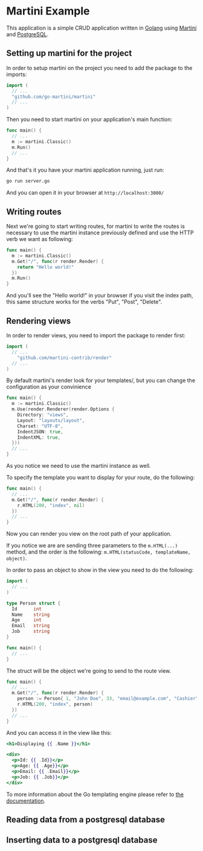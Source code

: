 # Martini Example

This application is a simple CRUD application written in [Golang](http://golang.org/)
using [Martini](http://martini.codegangsta.io/) and [PostgreSQL](http://www.postgresql.org/).


## Setting up martini for the project

In order to setup martini on the project you need to add the package to the imports:

``` go
import (
  // ...
  "github.com/go-martini/martini"
  // ...
)
```

Then you need to start martini on your application's main function:

``` go
func main() {
  // ...
  m := martini.Classic()
  m.Run()
  // ...
}
```

And that's it you have your martini application running, just run:

``` bash
go run server.go
```

And you can open it in your browser at `http://localhost:3000/`

## Writing routes

Next we're going to start writing routes, for martini to write
the routes is necessary to use the martini instance previously
defined and use the HTTP verb we want as following:

``` go
func main() {
  m := martini.Classic()
  m.Get("/", func(r render.Render) {
    return "Hello world!"
  })
  m.Run()
}
```

And you'll see the "Hello world!" in your browser
if you visit the index path, this same structure
works for the verbs "Put", "Post", "Delete".

## Rendering views

In order to render views, you need to import the package to render first:

``` go
import (
  // ...
    "github.com/martini-contrib/render"
  // ...
)
```
By default martini's render look for your templates/, but you can change
the configuration as your convinience

``` go
func main() {
  m := martini.Classic()
  m.Use(render.Renderer(render.Options {
    Directory: "views",
    Layout: "layouts/layout",
    Charset: "UTF-8",
    IndentJSON: true,
    IndentXML: true,
  }))
  // ...
}
```
As you notice we need to use the martini instance as well.

To specify the template you want to display for your route, do the following:

``` go
func main() {
  // ...
  m.Get("/", func(r render.Render) {
    r.HTML(200, "index", nil)
  })
  // ...
}
```

Now you can render you view on the root path of your application.

If you notice we are are sending three parameters to the `m.HTML(...)`
method, and the order is the following: `m.HTML(statusCode, templateName, object)`.

In order to pass an object to show in the view you need to do the following:

``` go
import (
  // ...
)

type Person struct {
  Id      int
  Name    string
  Age     int
  Email   string
  Job     string
}

func main() {
  // ...
}
```
The struct will be the object we're going to send to the route view.

``` go
func main() {
  // ...
  m.Get("/", func(r render.Render) {
    person := Person{ 1, "John Doe", 33, "email@example.com", "Cashier" }
    r.HTML(200, "index", person)
  })
  // ...
}
```

And you can access it in the view like this:

``` mustache
<h1>Displaying {{ .Name }}</h1>

<div>
  <p>Id: {{ .Id}}</p>
  <p>Age: {{ .Age}}</p>
  <p>Email: {{ .Email}}</p>
  <p>Job: {{ .Job}}</p>
</div>
```

To more information about the Go templating engine please refer to [the documentation](http://golang.org/pkg/text/template/).

## Reading data from a postgresql database

## Inserting data to a postgresql database
